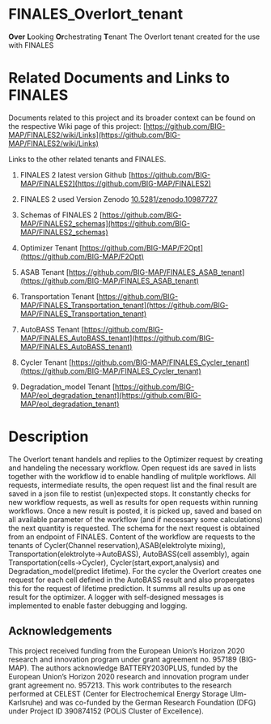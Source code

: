 # FINALES_Overlort_tenant
**Over** **L**ooking **Or**chestrating **T**enant
The Overlort tenant created for the use with FINALES


# Related Documents and Links to FINALES

Documents related to this project and its broader context can be found on the respective Wiki page of this project: [https://github.com/BIG-MAP/FINALES2/wiki/Links](https://github.com/BIG-MAP/FINALES2/wiki/Links)

Links to the other related tenants and FINALES.

1. FINALES 2 latest version Github
[https://github.com/BIG-MAP/FINALES2](https://github.com/BIG-MAP/FINALES2)

1. FINALES 2 used Version Zenodo
[10.5281/zenodo.10987727](10.5281/zenodo.10987727)

1. Schemas of FINALES 2
[https://github.com/BIG-MAP/FINALES2_schemas](https://github.com/BIG-MAP/FINALES2_schemas)

1. Optimizer Tenant
[https://github.com/BIG-MAP/F2Opt](https://github.com/BIG-MAP/F2Opt)

1. ASAB Tenant
[https://github.com/BIG-MAP/FINALES_ASAB_tenant](https://github.com/BIG-MAP/FINALES_ASAB_tenant)

1. Transportation Tenant
[https://github.com/BIG-MAP/FINALES_Transportation_tenant](https://github.com/BIG-MAP/FINALES_Transportation_tenant)

1. AutoBASS Tenant
[https://github.com/BIG-MAP/FINALES_AutoBASS_tenant](https://github.com/BIG-MAP/FINALES_AutoBASS_tenant)

1. Cycler Tenant
[https://github.com/BIG-MAP/FINALES_Cycler_tenant](https://github.com/BIG-MAP/FINALES_Cycler_tenant)

1. Degradation_model Tenant
[https://github.com/BIG-MAP/eol_degradation_tenant](https://github.com/BIG-MAP/eol_degradation_tenant)


# Description

The Overlort tenant handels and replies to the Optimizer request by creating and handeling the necessary workflow. 
Open request ids are saved in lists together with the workflow id to enable handling of mulitple workflows.
All requests, intermediate results, the open request list and the final result are saved in a json file to restist (un)expected stops.
It constantly checks for new workflow requests, as well as results for open requests within running workflows. 
Once a new result is posted, it is picked up, saved and based on all available parameter of the workflow (and if necessary some calculations) the next quantity is requested. The schema for the next request is obtained from an endpoint of FINALES.
Content of the workflow are requests to the tenants of Cycler(Channel reservation),ASAB(elektrolyte mixing), Transportation(elektrolyte->AutoBASS), AutoBASS(cell assembly), again Transportation(cells->Cycler), Cycler(start,export,analysis) and Degradation_model(predict lifetime). For the cycler the Overlort creates one request for each cell defined in the AutoBASS result and also propergates this for the request of lifetime prediction. It summs all results up as one result for the optimizer.
A logger with self-designed messages is implemented to enable faster debugging and logging.


## Acknowledgements

This project received funding from the European Union’s Horizon 2020 research and innovation program under grant agreement no. 957189 (BIG-MAP).
The authors acknowledge BATTERY2030PLUS, funded by the European Union’s Horizon 2020 research and innovation program under grant agreement no. 957213.
This work contributes to the research performed at CELEST (Center for Electrochemical Energy Storage Ulm-Karlsruhe) and was co-funded by the German Research Foundation (DFG) under Project ID 390874152 (POLiS Cluster of Excellence).
